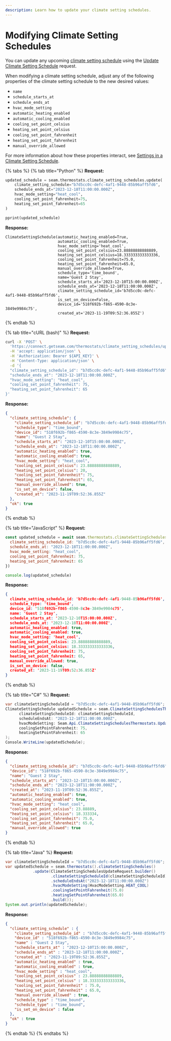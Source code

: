 ```yaml
---
description: Learn how to update your climate setting schedules.
---
```


# Modifying Climate Setting Schedules

You can update any upcoming [climate setting schedule](./#climate-setting-schedules) using the [Update Climate Setting Schedule](../../thermostats/climate-setting-schedules/update-climate-setting-schedule.md) request.

When modifying a climate setting schedule, adjust any of the following properties of the climate setting schedule to the new desired values:

* `name`
* `schedule_starts_at`
* `schedule_ends_at`
* `hvac_mode_setting`
* `automatic_heating_enabled`
* `automatic_cooling_enabled`
* `cooling_set_point_celsius`
* `heating_set_point_celsius`
* `cooling_set_point_fahrenheit`
* `heating_set_point_fahrenheit`
* `manual_override_allowed`

For more information about how these properties interact, see [Settings in a Climate Setting Schedule](./#settings-in-a-climate-setting-schedule).

{% tabs %}
{% tab title="Python" %}
**Request:**

```python
updated_schedule = seam.thermostats.climate_setting_schedules.update(
    climate_setting_schedule="b7d5cc0c-defc-4af1-9448-85b96aff5fd6",
    schedule_ends_at="2023-12-18T11:00:00.000Z",
    hvac_mode_setting="heat_cool",
    cooling_set_point_fahrenheit=75,
    heating_set_point_fahrenheit=65
)

pprint(updated_schedule)
```

**Response:**

```
ClimateSettingSchedule(automatic_heating_enabled=True,
                       automatic_cooling_enabled=True,
                       hvac_mode_setting='heat_cool',
                       cooling_set_point_celsius=23.88888888888889,
                       heating_set_point_celsius=18.333333333333336,
                       cooling_set_point_fahrenheit=75.0,
                       heating_set_point_fahrenheit=65.0,
                       manual_override_allowed=True,
                       schedule_type='time_bound',
                       name='Guest 2 Stay',
                       schedule_starts_at='2023-12-10T15:00:00.000Z',
                       schedule_ends_at='2023-12-18T11:00:00.000Z',
                       climate_setting_schedule_id='b7d5cc0c-defc-4af1-9448-85b96aff5fd6',
                       is_set_on_device=False,
                       device_id='518f692b-f865-4590-8c3e-3849e9984c75',
                       created_at='2023-11-19T09:52:36.855Z')
```
{% endtab %}

{% tab title="cURL (bash)" %}
**Request:**

```bash
curl -X 'POST' \
  'https://connect.getseam.com/thermostats/climate_setting_schedules/update' \
  -H 'accept: application/json' \
  -H 'Authorization: Bearer ${API_KEY}' \
  -H 'Content-Type: application/json' \
  -d '{
  "climate_setting_schedule_id": "b7d5cc0c-defc-4af1-9448-85b96aff5fd6",
  "schedule_ends_at": "2023-12-18T11:00:00.000Z",
  "hvac_mode_setting": "heat_cool",
  "cooling_set_point_fahrenheit": 75,
  "heating_set_point_fahrenheit": 65
}'
```

**Response:**

```json
{
  "climate_setting_schedule": {
    "climate_setting_schedule_id": "b7d5cc0c-defc-4af1-9448-85b96aff5fd6",
    "schedule_type": "time_bound",
    "device_id": "518f692b-f865-4590-8c3e-3849e9984c75",
    "name": "Guest 2 Stay",
    "schedule_starts_at": "2023-12-10T15:00:00.000Z",
    "schedule_ends_at": "2023-12-18T11:00:00.000Z",
    "automatic_heating_enabled": true,
    "automatic_cooling_enabled": true,
    "hvac_mode_setting": "heat_cool",
    "cooling_set_point_celsius": 23.88888888888889,
    "heating_set_point_celsius": 20,
    "cooling_set_point_fahrenheit": 75,
    "heating_set_point_fahrenheit": 65,
    "manual_override_allowed": true,
    "is_set_on_device": false,
    "created_at": "2023-11-19T09:52:36.855Z"
  },
  "ok": true
}
```
{% endtab %}

{% tab title="JavaScript" %}
**Request:**

```javascript
const updated_schedule = await seam.thermostats.climateSettingSchedules.update({
  climate_setting_schedule_id: "b7d5cc0c-defc-4af1-9448-85b96aff5fd6",
  schedule_ends_at: "2023-12-18T11:00:00.000Z",
  hvac_mode_setting: "heat_cool",
  cooling_set_point_fahrenheit: 75,
  heating_set_point_fahrenheit: 65
})

console.log(updated_schedule)
```

**Response:**

```json
{
  climate_setting_schedule_id: 'b7d5cc0c-defc-4af1-9448-85b96aff5fd6',
  schedule_type: 'time_bound',
  device_id: '518f692b-f865-4590-8c3e-3849e9984c75',
  name: 'Guest 2 Stay',
  schedule_starts_at: '2023-12-10T15:00:00.000Z',
  schedule_ends_at: '2023-12-18T11:00:00.000Z',
  automatic_heating_enabled: true,
  automatic_cooling_enabled: true,
  hvac_mode_setting: 'heat_cool',
  cooling_set_point_celsius: 23.88888888888889,
  heating_set_point_celsius: 18.333333333333336,
  cooling_set_point_fahrenheit: 75,
  heating_set_point_fahrenheit: 65,
  manual_override_allowed: true,
  is_set_on_device: false,
  created_at: '2023-11-19T09:52:36.855Z'
}
```
{% endtab %}

{% tab title="C#" %}
**Request:**

```csharp
var climateSettingScheduleId = "b7d5cc0c-defc-4af1-9448-85b96aff5fd6";
ClimateSettingSchedule updatedSchedule = seam.ClimateSettingSchedulesThermostats.Update(
      climateSettingScheduleId: climateSettingScheduleId,
      scheduleEndsAt: "2023-12-18T11:00:00.000Z",
      hvacModeSetting: Seam.Api.ClimateSettingSchedulesThermostats.UpdateRequest.HvacModeSettingEnum.HeatCool,
      coolingSetPointFahrenheit: 75,
      heatingSetPointFahrenheit: 65
);
Console.WriteLine(updatedSchedule);
```

**Response:**

```json
{
  "climate_setting_schedule_id": "b7d5cc0c-defc-4af1-9448-85b96aff5fd6",
  "device_id": "518f692b-f865-4590-8c3e-3849e9984c75",
  "name": "Guest 2 Stay",
  "schedule_starts_at": "2023-12-10T15:00:00.000Z",
  "schedule_ends_at": "2023-12-18T11:00:00.000Z",
  "created_at": "2023-11-19T09:52:36.855Z",
  "automatic_heating_enabled": true,
  "automatic_cooling_enabled": true,
  "hvac_mode_setting": "heat_cool",
  "cooling_set_point_celsius": 23.88889,
  "heating_set_point_celsius": 18.333334,
  "cooling_set_point_fahrenheit": 75.0,
  "heating_set_point_fahrenheit": 65.0,
  "manual_override_allowed": true
}
```
{% endtab %}

{% tab title="Java" %}
**Request:**

```java
var climateSettingScheduleId = "b7d5cc0c-defc-4af1-9448-85b96aff5fd6";
var updatedSchedule = seam.thermostats().climateSettingSchedules()
            .update(ClimateSettingSchedulesUpdateRequest.builder()
                    .climateSettingScheduleId(climateSettingScheduleId)
                    .scheduleEndsAt("2023-12-18T11:00:00.000Z")
                    .hvacModeSetting(HvacModeSetting.HEAT_COOL)
                    .coolingSetPointFahrenheit(75.0)
                    .heatingSetPointFahrenheit(65.0)
                    .build());
System.out.println(updatedSchedule);
```

**Response:**

```json
{
  "climate_setting_schedule" : {
    "climate_setting_schedule_id" : "b7d5cc0c-defc-4af1-9448-85b96aff5fd6",
    "device_id" : "518f692b-f865-4590-8c3e-3849e9984c75",
    "name" : "Guest 2 Stay",
    "schedule_starts_at" : "2023-12-10T15:00:00.000Z",
    "schedule_ends_at" : "2023-12-18T11:00:00.000Z",
    "created_at" : "2023-11-19T09:52:36.855Z",
    "automatic_heating_enabled" : true,
    "automatic_cooling_enabled" : true,
    "hvac_mode_setting" : "heat_cool",
    "cooling_set_point_celsius" : 23.88888888888889,
    "heating_set_point_celsius" : 18.333333333333336,
    "cooling_set_point_fahrenheit" : 75.0,
    "heating_set_point_fahrenheit" : 65.0,
    "manual_override_allowed" : true,
    "schedule_type" : "time_bound",
    "schedule_type" : "time_bound",
    "is_set_on_device" : false
  },
  "ok" : true
}
```
{% endtab %}
{% endtabs %}
